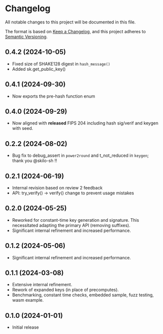 # Changelog

All notable changes to this project will be documented in this file.

The format is based on [Keep a Changelog](https://keepachangelog.com/en/1.0.0/),
and this project adheres to [Semantic Versioning](https://semver.org/spec/v2.0.0.html).

## 0.4.2 (2024-10-05)

- Fixed size of SHAKE128 digest in `hash_message()` 
- Added sk.get_public_key()


## 0.4.1 (2024-09-30)

- Now exports the pre-hash function enum


## 0.4.0 (2024-09-29)

- Now aligned with **released** FIPS 204 including hash sig/verif and keygen with seed.


## 0.2.2 (2024-08-02)

- Bug fix to debug_assert in `power2round` and t_not_reduced in `keygen`; thank you @skilo-sh !! 


## 0.2.1 (2024-06-19)

- Internal revision based on review 2 feedback
- API: try_verify() -> verify() change to prevent usage mistakes


## 0.2.0 (2024-05-25)

- Reworked for constant-time key generation and signature. 
  This necessitated adapting the primary API (removing suffixes).
- Significant internal refinement and increased performance.


## 0.1.2 (2024-05-06)

- Significant internal refinement and increased performance.


## 0.1.1 (2024-03-08)

- Extensive internal refinement.
- Rework of expanded keys (in place of precomputes).
- Benchmarking, constant time checks, embedded sample, fuzz testing, wasm example.


## 0.1.0 (2024-01-01)

- Initial release
